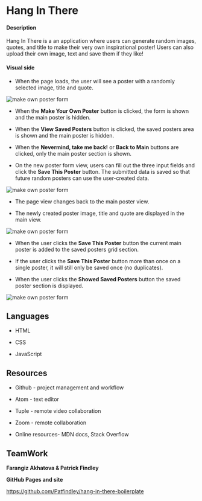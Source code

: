 # Hang In There

#### Description

Hang In There is a an application where users can generate random images, quotes, and title to make their very own inspirational poster! Users can also upload their own image, text and save them if they like!

#### Visual side

-   When the page loads, the user will see a poster with a randomly selected image, title and quote.

   ![make own poster form](https://frontend.turing.io/assets/images/projects/hang-in-there/homepage.png)

-   When the  **Make Your Own Poster**  button is clicked, the form is shown and the main poster is hidden.

-   When the  **View Saved Posters**  button is clicked, the saved posters area is shown and the main poster is hidden.

-   When the  **Nevermind, take me back!** or  **Back to Main** buttons are clicked, only the main poster section is shown.

-   On the new poster form view, users can fill out the three input fields and  click the  **Save This Poster** button. The submitted data is saved so that future random posters can use the user-created data.

![make own poster form](https://frontend.turing.io/assets/images/projects/hang-in-there/form.png)

-   The page view changes back to the main poster view.

-   The newly created poster image, title and quote are displayed in the main view.

![make own poster form](https://frontend.turing.io/assets/images/projects/hang-in-there/form-result.png)


-   When the user clicks the   **Save This Poster**  button the current main poster is added to the saved posters grid section.

-   If the user  clicks the   **Save This Poster**  button more than once on a single poster, it will still only be saved once (no duplicates).

-   When the user clicks the   **Showed Saved Posters** button the saved poster section is displayed.

![make own poster form](https://frontend.turing.io/assets/images/projects/hang-in-there/saved.png)


## Languages

* HTML

* CSS

* JavaScript


## Resources

* Github - project management and workflow

* Atom - text editor

* Tuple - remote video collaboration

* Zoom - remote collaboration

* Online resources- MDN docs, Stack Overflow



## TeamWork

**Farangiz Akhatova & Patrick Findley**

**GitHub Pages and site**

https://github.com/Patfindley/hang-in-there-boilerplate
